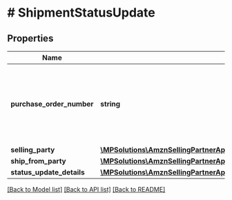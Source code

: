 # # ShipmentStatusUpdate

## Properties

Name | Type | Description | Notes
------------ | ------------- | ------------- | -------------
**purchase_order_number** | **string** | Purchase order number of the shipment for which to update the shipment status. |
**selling_party** | [**\MPSolutions\AmznSellingPartnerApi\Models\VendorDirectFulfillmentShipping\PartyIdentification**](PartyIdentification.md) |  |
**ship_from_party** | [**\MPSolutions\AmznSellingPartnerApi\Models\VendorDirectFulfillmentShipping\PartyIdentification**](PartyIdentification.md) |  |
**status_update_details** | [**\MPSolutions\AmznSellingPartnerApi\Models\VendorDirectFulfillmentShipping\StatusUpdateDetails**](StatusUpdateDetails.md) |  |

[[Back to Model list]](../../README.md#models) [[Back to API list]](../../README.md#endpoints) [[Back to README]](../../README.md)
